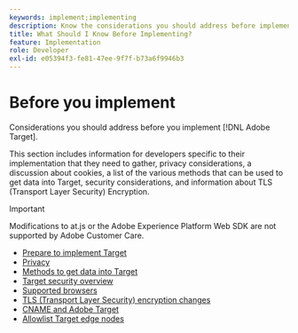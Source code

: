 ```yaml
---
keywords: implement;implementing
description: Know the considerations you should address before implementing Adobe Target.
title: What Should I Know Before Implementing?
feature: Implementation
role: Developer
exl-id: e05394f3-fe81-47ee-9f7f-b73a6f9946b3
---
```

# Before you implement

Considerations you should address before you implement [!DNL Adobe Target].

This section includes information for developers specific to their implementation that they need to gather, privacy considerations, a discussion about cookies, a list of the various methods that can be used to get data into Target, security considerations, and information about TLS (Transport Layer Security) Encryption. 

>[!IMPORTANT]
>
>Modifications to at.js or the Adobe Experience Platform Web SDK are not supported by Adobe Customer Care.

- [Prepare to implement Target](prepare-to-implement-target.md)
- [Privacy](c-privacy/privacy.md)
- [Methods to get data into Target](c-methods-to-get-data-into-target/methods-to-get-data-into-target.md)
- [Target security overview](target-security-overview.md)
- [Supported browsers](supported-browsers.md)
- [TLS (Transport Layer Security) encryption changes](tls-transport-layer-security-encryption.md)
- [CNAME and Adobe Target](implement-cname-support-in-target.md)
- [Allowlist Target edge nodes](/help/c-implementing-target/c-considerations-before-you-implement-target/allowlist-edges.md)
